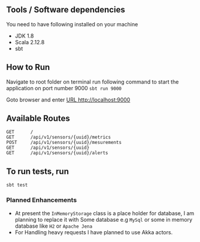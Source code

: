 ## Tools / Software dependencies
You need to have following installed on your machine
  * JDK 1.8
  * Scala 2.12.8
  * sbt

## How to Run
Navigate to root folder on terminal
run following command to start the application on port number 9000
```sbt run 9000```


Goto browser and enter [URL http://localhost:9000](http://localhost:9000)

## Available Routes
```
GET      /
GET      /api/v1/sensors/{uuid}/metrics
POST     /api/v1/sensors/{uuid}/mesurements
GET      /api/v1/sensors/{uuid}
GET      /api/v1/sensors/{uuid}/alerts
```

## To run tests, run
``` sbt test ```

### Planned Enhancements
  * At present the `InMemoryStorage` class is a place holder for database, I am planning to replace it with Some database e.g `MySql` or some in memory database like `H2` or  `Apache Jena`
  * For Handling heavy requests I have planned to use Akka actors.